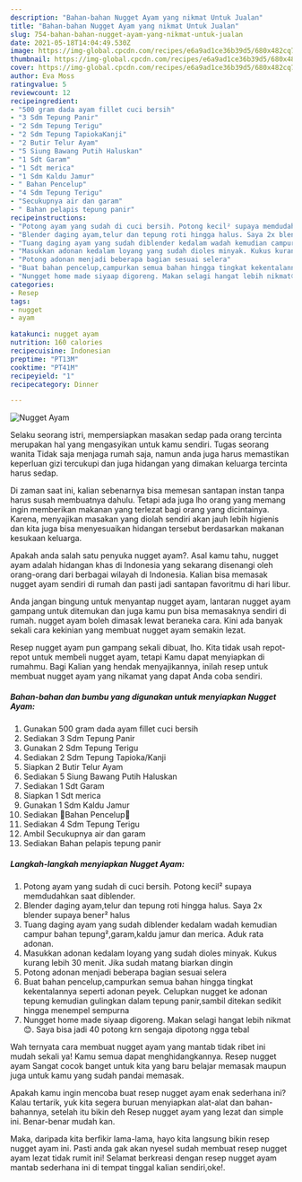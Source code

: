 ```yaml
---
description: "Bahan-bahan Nugget Ayam yang nikmat Untuk Jualan"
title: "Bahan-bahan Nugget Ayam yang nikmat Untuk Jualan"
slug: 754-bahan-bahan-nugget-ayam-yang-nikmat-untuk-jualan
date: 2021-05-18T14:04:49.530Z
image: https://img-global.cpcdn.com/recipes/e6a9ad1ce36b39d5/680x482cq70/nugget-ayam-foto-resep-utama.jpg
thumbnail: https://img-global.cpcdn.com/recipes/e6a9ad1ce36b39d5/680x482cq70/nugget-ayam-foto-resep-utama.jpg
cover: https://img-global.cpcdn.com/recipes/e6a9ad1ce36b39d5/680x482cq70/nugget-ayam-foto-resep-utama.jpg
author: Eva Moss
ratingvalue: 5
reviewcount: 12
recipeingredient:
- "500 gram dada ayam fillet cuci bersih"
- "3 Sdm Tepung Panir"
- "2 Sdm Tepung Terigu"
- "2 Sdm Tepung TapiokaKanji"
- "2 Butir Telur Ayam"
- "5 Siung Bawang Putih Haluskan"
- "1 Sdt Garam"
- "1 Sdt merica"
- "1 Sdm Kaldu Jamur"
- " Bahan Pencelup"
- "4 Sdm Tepung Terigu"
- "Secukupnya air dan garam"
- " Bahan pelapis tepung panir"
recipeinstructions:
- "Potong ayam yang sudah di cuci bersih. Potong kecil² supaya memdudahkan saat diblender."
- "Blender daging ayam,telur dan tepung roti hingga halus. Saya 2x blender supaya bener² halus"
- "Tuang daging ayam yang sudah diblender kedalam wadah kemudian campur bahan tepung²,garam,kaldu jamur dan merica. Aduk rata adonan."
- "Masukkan adonan kedalam loyang yang sudah dioles minyak. Kukus kurang lebih 30 menit. Jika sudah matang biarkan dingin"
- "Potong adonan menjadi beberapa bagian sesuai selera"
- "Buat bahan pencelup,campurkan semua bahan hingga tingkat kekentalannya seperti adonan peyek. Celupkan nugget ke adonan tepung kemudian gulingkan dalam tepung panir,sambil ditekan sedikit hingga menempel sempurna"
- "Nungget home made siyaap digoreng. Makan selagi hangat lebih nikmat😊. Saya bisa jadi 40 potong krn sengaja dipotong ngga tebal"
categories:
- Resep
tags:
- nugget
- ayam

katakunci: nugget ayam 
nutrition: 160 calories
recipecuisine: Indonesian
preptime: "PT13M"
cooktime: "PT41M"
recipeyield: "1"
recipecategory: Dinner

---
```



![Nugget Ayam](https://img-global.cpcdn.com/recipes/e6a9ad1ce36b39d5/680x482cq70/nugget-ayam-foto-resep-utama.jpg)

Selaku seorang istri, mempersiapkan masakan sedap pada orang tercinta merupakan hal yang mengasyikan untuk kamu sendiri. Tugas seorang  wanita Tidak saja menjaga rumah saja, namun anda juga harus memastikan keperluan gizi tercukupi dan juga hidangan yang dimakan keluarga tercinta harus sedap.

Di zaman  saat ini, kalian sebenarnya bisa memesan santapan instan tanpa harus susah membuatnya dahulu. Tetapi ada juga lho orang yang memang ingin memberikan makanan yang terlezat bagi orang yang dicintainya. Karena, menyajikan masakan yang diolah sendiri akan jauh lebih higienis dan kita juga bisa menyesuaikan hidangan tersebut berdasarkan makanan kesukaan keluarga. 



Apakah anda salah satu penyuka nugget ayam?. Asal kamu tahu, nugget ayam adalah hidangan khas di Indonesia yang sekarang disenangi oleh orang-orang dari berbagai wilayah di Indonesia. Kalian bisa memasak nugget ayam sendiri di rumah dan pasti jadi santapan favoritmu di hari libur.

Anda jangan bingung untuk menyantap nugget ayam, lantaran nugget ayam gampang untuk ditemukan dan juga kamu pun bisa memasaknya sendiri di rumah. nugget ayam boleh dimasak lewat beraneka cara. Kini ada banyak sekali cara kekinian yang membuat nugget ayam semakin lezat.

Resep nugget ayam pun gampang sekali dibuat, lho. Kita tidak usah repot-repot untuk membeli nugget ayam, tetapi Kamu dapat menyiapkan di rumahmu. Bagi Kalian yang hendak menyajikannya, inilah resep untuk membuat nugget ayam yang nikamat yang dapat Anda coba sendiri.

<!--inarticleads1-->

##### Bahan-bahan dan bumbu yang digunakan untuk menyiapkan Nugget Ayam:

1. Gunakan 500 gram dada ayam fillet cuci bersih
1. Sediakan 3 Sdm Tepung Panir
1. Gunakan 2 Sdm Tepung Terigu
1. Sediakan 2 Sdm Tepung Tapioka/Kanji
1. Siapkan 2 Butir Telur Ayam
1. Sediakan 5 Siung Bawang Putih Haluskan
1. Sediakan 1 Sdt Garam
1. Siapkan 1 Sdt merica
1. Gunakan 1 Sdm Kaldu Jamur
1. Sediakan  🍄Bahan Pencelup🍄
1. Sediakan 4 Sdm Tepung Terigu
1. Ambil Secukupnya air dan garam
1. Sediakan  Bahan pelapis tepung panir




<!--inarticleads2-->

##### Langkah-langkah menyiapkan Nugget Ayam:

1. Potong ayam yang sudah di cuci bersih. Potong kecil² supaya memdudahkan saat diblender.
1. Blender daging ayam,telur dan tepung roti hingga halus. Saya 2x blender supaya bener² halus
1. Tuang daging ayam yang sudah diblender kedalam wadah kemudian campur bahan tepung²,garam,kaldu jamur dan merica. Aduk rata adonan.
1. Masukkan adonan kedalam loyang yang sudah dioles minyak. Kukus kurang lebih 30 menit. Jika sudah matang biarkan dingin
1. Potong adonan menjadi beberapa bagian sesuai selera
1. Buat bahan pencelup,campurkan semua bahan hingga tingkat kekentalannya seperti adonan peyek. Celupkan nugget ke adonan tepung kemudian gulingkan dalam tepung panir,sambil ditekan sedikit hingga menempel sempurna
1. Nungget home made siyaap digoreng. Makan selagi hangat lebih nikmat😊. Saya bisa jadi 40 potong krn sengaja dipotong ngga tebal




Wah ternyata cara membuat nugget ayam yang mantab tidak ribet ini mudah sekali ya! Kamu semua dapat menghidangkannya. Resep nugget ayam Sangat cocok banget untuk kita yang baru belajar memasak maupun juga untuk kamu yang sudah pandai memasak.

Apakah kamu ingin mencoba buat resep nugget ayam enak sederhana ini? Kalau tertarik, yuk kita segera buruan menyiapkan alat-alat dan bahan-bahannya, setelah itu bikin deh Resep nugget ayam yang lezat dan simple ini. Benar-benar mudah kan. 

Maka, daripada kita berfikir lama-lama, hayo kita langsung bikin resep nugget ayam ini. Pasti anda gak akan nyesel sudah membuat resep nugget ayam lezat tidak rumit ini! Selamat berkreasi dengan resep nugget ayam mantab sederhana ini di tempat tinggal kalian sendiri,oke!.

